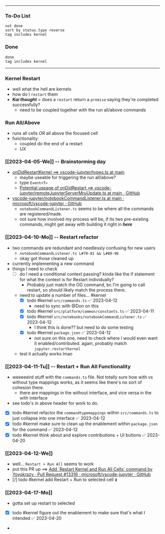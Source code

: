 
--- 
### To-Do List
```tasks
not done
sort by status.type reverse
tag includes kernel
```
### Done
```tasks
done
tag includes kernel

```

--- 
### Kernel Restart
- well what the hell are kernels
- how do I `restart` them
- ***Kai thought*** = does a `restart` return a `promise` saying they're completed successfully? 
	- need to be coupled together with the run all/above commands

### Run All/Above
- runs all cells *OR* all above the focused cell
- functionality:
	- coupled do the end of a restart
	- UX

### [[2023-04-05-We]] -- Brainstorming day
- [onDidRestartKernel ==> vscode-jupyter/types.ts at main](https://github.com/microsoft/vscode-jupyter/blob/main/src/kernels/types.ts#L467)
	- maybe useable for triggering the run all/above?
	- type `Event<T>`
	- [Potential useage of onDidRestart ==> vscode-jupyter/remoteJupyterServerMruUpdate.ts at main · GitHub](https://github.com/microsoft/vscode-jupyter/blob/main/src/kernels/jupyter/connection/remoteJupyterServerMruUpdate.ts#L30)
- [vscode-jupyter/notebookCommandListener.ts at main · microsoft/vscode-jupyter · GitHub](https://github.com/microsoft/vscode-jupyter/blob/main/src/notebooks/notebookCommandListener.ts#L83)
	- `notebookCommandListener.ts` seems to be where all the commands are registered/made.
	- not sure how involved my process will be, if its two pre-existing commands, might get away with building it right in ***here*** 

### [[2023-04-10-Mo]] -- Restart refactor
- two commands are redundant and needlessly confusing for new users
	- `notebookCommandListener.ts L#70-81 && L#89-96` 
	- okay got those cleaned up
- currently implementing a new command
- things I need to check
	- [ ] do I need a conditional context passing? kinda like the if statement for what the context is for Restart individually?
		- Probably just match the OG command, bc I'm going to call restart, so should likely match the process there.
	- need to update a number of files... #kernel 
		- [x] todo #kernel  `src/commands.ts` ✅ 2023-04-12
			- need to sync with @Don on this
		- [x] todo #kernel  `src/platform/common/constants.ts` ✅ 2023-04-11
		- [x] todo #kernel `src/notebooks/notebookCommandListener.ts` ✅ 2023-04-12
			- I think this is done?? but need to do some testing
		- [x] todo #kernel  `package.json` ✅ 2023-04-12
			- not sure on this one, need to check where I would even want it enabled/contributed. again, probably match `jupyter.restartkernel`
	- test it actually works lmao

### [[2023-04-11-Tu]] -- Restart + Run All Functionality
- weeeeeird stuff with the `commands.ts` file. Not totally sure how with vs without type mappings works, as it seems like there's no sort of cohesion there. 
	- there are mappings in the without interface, and vice versa in the with interface
- see todo's in above header for work to do.
- [x] todo #kernel refactor the `commandtypemappings` within `src/commands.ts` to just collapse into one interface ✅ 2023-04-12
- [x] todo #kernel make sure to clean up the enablement within `package.json` for the command ✅ 2023-04-12
- [x] todo #kernel think about and explore contributions + UI buttons ✅ 2023-04-20

### [[2023-04-12-We]]
- well... `Restart + Run All` seems to work
- put this PR up ==> [Add \`Restart Kernel and Run All Cells\` command by Yoyokrazy · Pull Request #13316 · microsoft/vscode-jupyter · GitHub](https://github.com/microsoft/vscode-jupyter/pull/13316)
- [/] todo #kernel add  Restart + Run to selected cell ⏫ 

### [[2023-04-17-Mo]]
- gotta set up restart to selected
- [x] todo #kernel figure out the enablement to make sure that's what I intended ✅ 2023-04-20
- 